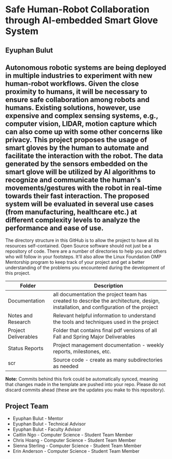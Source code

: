 # Safe Human-Robot Collaboration through AI-embedded Smart Glove System
## Eyuphan Bulut
## Autonomous robotic systems are being deployed in multiple industries to experiment with new human-robot workflows. Given the close proximity to humans, it will be necessary to ensure safe collaboration among robots and humans. Existing solutions, however, use expensive and complex sensing systems, e.g., computer vision, LIDAR, motion capture which can also come up with some other concerns like privacy. This project proposes the usage of smart gloves by the human to automate and facilitate the interaction with the robot. The data generated by the sensors embedded on the smart glove will be utilized by AI algorithms to recognize and communicate the human's movements/gestures with the robot in real-time towards their fast interaction. The proposed system will be evaluated in several use cases (from manufacturing, healthcare etc.) at different complexity levels to analyze the performance and ease of use.
The directory structure in this GitHub is to allow the project to have all its resources self-contained.
Open Source software should not just be a repository of code.  There are a number of directories to help you and others who will 
follow in your footsteps.  It'll also allow the Linux Foundation OMP Mentorship program to keep track of your project and get
a better understanding of the problems you encountered during the development of this project. 

| Folder | Description |
|---|---|
| Documentation |  all documentation the project team has created to describe the architecture, design, installation, and configuration of the project |
| Notes and Research | Relevant helpful information to understand the tools and techniques used in the project |
| Project Deliverables | Folder that contains final pdf versions of all Fall and Spring Major Deliverables |
| Status Reports | Project management documentation - weekly reports, milestones, etc. |
| scr | Source code - create as many subdirectories as needed |

**Note:** Commits behind this fork could be automatically synced, meaning that changes made in the template are pushed into your repo. Please do not discard commits ahead (these are the updates you make to this repository).

## Project Team
- Eyuphan Bulut - Mentor
- Eyuphan Bulut - Technical Advisor
- Eyuphan Bulut - Faculty Advisor
- Caitlin Ngo - Computer Science - Student Team Member
- Chris Hoang - Computer Science - Student Team Member
- Sienna Sterling - Computer Science - Student Team Member
- Erin Anderson - Computer Science - Student Team Member
